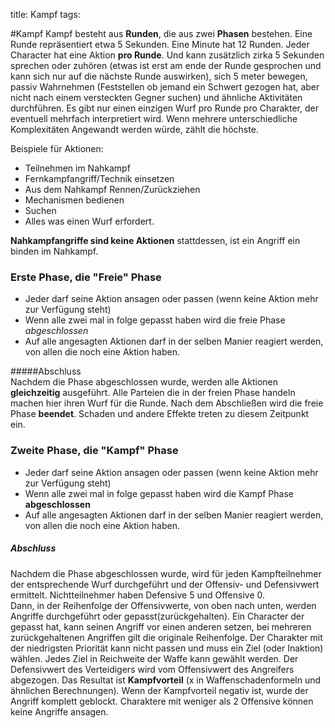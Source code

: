 title: Kampf
tags: 

#Kampf
Kampf besteht aus **Runden**, die aus zwei **Phasen** bestehen. Eine Runde repräsentiert etwa 5 Sekunden. Eine Minute hat 12 Runden.
Jeder Character hat eine Aktion **pro Runde**. Und kann zusätzlich zirka 5 Sekunden sprechen oder zuhören (etwas ist erst am ende der Runde gesprochen und kann sich nur auf die nächste Runde auswirken), sich 5 meter bewegen, passiv Wahrnehmen (Feststellen ob jemand ein Schwert gezogen hat, aber nicht nach einem versteckten Gegner suchen) und ähnliche Aktivitäten durchführen.
Es gibt nur einen einzigen Wurf pro Runde pro Charakter, der eventuell mehrfach interpretiert wird. Wenn mehrere unterschiedliche Komplexitäten Angewandt werden würde, zählt die höchste.
  
Beispiele für Aktionen:  
* Teilnehmen im Nahkampf
* Fernkampfangriff/Technik einsetzen
* Aus dem Nahkampf Rennen/Zurückziehen
* Mechanismen bedienen
* Suchen
* Alles was einen Wurf erfordert.
  
  
**Nahkampfangriffe sind keine Aktionen** stattdessen, ist ein Angriff ein binden im Nahkampf.   
  

### Erste Phase, die "Freie" Phase
* Jeder darf seine Aktion ansagen oder passen (wenn keine Aktion mehr zur Verfügung steht)
* Wenn alle zwei mal in folge gepasst haben wird die freie Phase *abgeschlossen*
* Auf alle angesagten Aktionen darf in der selben Manier reagiert werden, von allen die noch eine Aktion haben.
 
#####Abschluss  
Nachdem die Phase abgeschlossen wurde, werden alle Aktionen **gleichzeitig** ausgeführt. Alle Parteien die in der freien Phase handeln machen hier ihren Wurf für die Runde. Nach dem Abschließen wird die freie Phase **beendet**. Schaden und andere Effekte treten zu diesem Zeitpunkt ein. 

### Zweite Phase, die "Kampf" Phase
* Jeder darf seine Aktion ansagen oder passen (wenn keine Aktion mehr zur Verfügung steht)
* Wenn alle zwei mal in folge gepasst haben wird die Kampf Phase **abgeschlossen**
* Auf alle angesagten Aktionen darf in der selben Manier reagiert werden, von allen die noch eine Aktion haben.
  
  
##### Abschluss
Nachdem die Phase abgeschlossen wurde, wird für jeden Kampfteilnehmer der entsprechende Wurf durchgeführt und der Offensiv- und Defensivwert ermittelt. Nichtteilnehmer haben Defensive 5 und Offensive 0.  
Dann, in der Reihenfolge der Offensivwerte, von oben nach unten, werden Angriffe durchgeführt  oder gepasst(zurückgehalten). Ein Character der gepasst hat, kann seinen Angriff vor einen anderen setzen, bei mehreren zurückgehaltenen Angriffen gilt die originale Reihenfolge. Der Charakter mit der niedrigsten Priorität kann nicht passen und muss ein Ziel (oder Inaktion) wählen. Jedes Ziel in Reichweite der Waffe kann gewählt werden. Der Defensivwert des Verteidigers wird vom Offensivwert des Angreifers abgezogen. Das Resultat ist **Kampfvorteil** (x in Waffenschadenformeln und ähnlichen Berechnungen). Wenn der Kampfvorteil negativ ist, wurde der Angriff komplett geblockt. Charaktere mit weniger als 2 Offensive können keine Angriffe ansagen.
